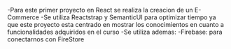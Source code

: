 -Para este primer proyecto en React se realiza la creacion de un E-Commerce
-Se utiliza Reactstrap y SemanticUI para optimizar tiempo ya que este proyecto esta centrado en mostrar los conocimientos en cuanto a funcionalidades adquiridos en el curso
-Se utiliza ademas:
    -Firebase: para conectarnos con FireStore